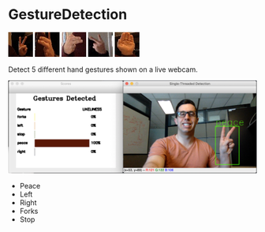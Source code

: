 # GestureDetection

![Peace Hand Sign](/images/peace.jpg) ![Left Hand Sign](/images/left.jpg) ![Right Hand Sign](/images/right.jpg) ![Forks Hand Sign](/images/forks.jpg) ![Stop Hand Sign](/images/stop.jpg) 

Detect 5 different hand gestures shown on a live webcam.

![Detector In Action](/images/detector.png)

- Peace
- Left
- Right
- Forks 
- Stop
